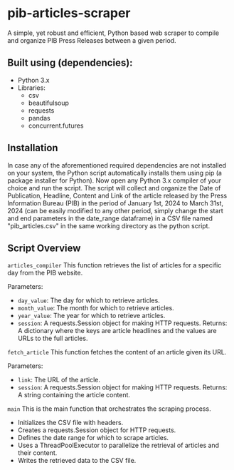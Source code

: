 # pib-articles-scraper
A simple, yet robust and efficient, Python based web scraper to compile and organize PIB Press Releases between a given period.

## Built using (dependencies):
- Python 3.x
- Libraries:
  * csv
  * beautifulsoup
  * requests
  * pandas
  * concurrent.futures

## Installation
In case any of the aforementioned required dependencies are not installed on your system, the Python script automatically installs them using pip (a package installer for Python).
Now open any Python 3.x compiler of your choice and run the script. The script will collect and organize the Date of Publication, Headline, Content and Link of the article released by the Press Information Bureau (PIB) in the period of January 1st, 2024 to March 31st, 2024 (can be easily modified to any other period, simply change the start and end parameters in the date_range dataframe) in a CSV file named "pib_articles.csv" in the same working directory as the python script.

## Script Overview
`articles_compiler`
This function retrieves the list of articles for a specific day from the PIB website.

Parameters:

- `day_value`: The day for which to retrieve articles.
- `month_value`: The month for which to retrieve articles.
- `year_value`: The year for which to retrieve articles.
- `session`: A requests.Session object for making HTTP requests.
Returns: A dictionary where the keys are article headlines and the values are URLs to the full articles.

`fetch_article`
This function fetches the content of an article given its URL.

Parameters:

- `link`: The URL of the article.
- `session`: A requests.Session object for making HTTP requests.
Returns: A string containing the article content.

`main`
This is the main function that orchestrates the scraping process.

- Initializes the CSV file with headers.
- Creates a requests.Session object for HTTP requests.
- Defines the date range for which to scrape articles.
- Uses a ThreadPoolExecutor to parallelize the retrieval of articles and their content.
- Writes the retrieved data to the CSV file.

